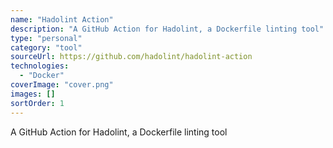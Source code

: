 ```yaml
---
name: "Hadolint Action"
description: "A GitHub Action for Hadolint, a Dockerfile linting tool"
type: "personal"
category: "tool"
sourceUrl: https://github.com/hadolint/hadolint-action
technologies:
  - "Docker"
coverImage: "cover.png"
images: []
sortOrder: 1
---
```


A GitHub Action for Hadolint, a Dockerfile linting tool
